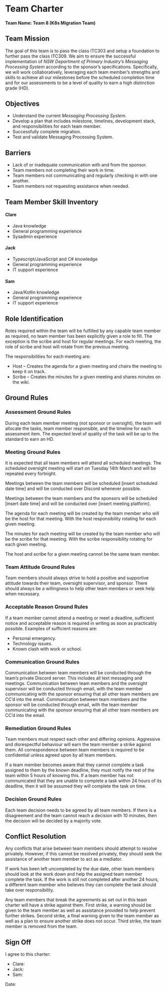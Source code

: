 # Team Charter

#### Team Name: Team 8 (K8s Migration Team)

## Team Mission

The goal of this team is to pass the class ITC303 and setup a foundation to further pass the class ITC309. We aim to ensure the successful implementation of *NSW Department of Primary Industry’s Messaging Processing System* according to the sponsor’s specifications. Specifically, we will work collaboratively, leveraging each team member’s strengths and skills to achieve all our milestones before the scheduled completion time and for our assessments to be a level of quality to earn a high distinction grade (HD).

## Objectives

- Understand the current *Messaging Processing System*.
- Develop a plan that includes milestone, timelines, development stack, and responsibilities for each team member.
- Successfully complete migration.
- Test and validate Messaging Processing System.

## Barriers

- Lack of or inadequate communication with and from the sponsor.
- Team members not completing their work in time.
- Team members not communicating and regularly checking in with one another.
- Team members not requesting assistance when needed.

## Team Member Skill Inventory

#### Clare

- Java knowledge
- General programming experience
- Sysadmin experience

#### Jack

- Typescript/JavaScript and C# knowledge
- General programming experience
- IT support experience

#### Sam

- Java/Kotlin knowledge
- General programming experience
- IT support experience

## Role Identification

Roles required within the team will be fulfilled by any capable team member as required, no team member has been explicitly given a role to fill. The exception is the scribe and host for regular meetings. For each meeting, the role of scribe and host will rotate from the previous meeting.

The responsibilities for each meeting are:

- Host – Creates the agenda for a given meeting and chairs the meeting to keep it on track.
- Scribe – Creates the minutes for a given meeting and shares minutes on the wiki.

## Ground Rules

### Assessment Ground Rules

During each team member meeting (not sponsor or oversight), the team will allocate the tasks, team member responsible, and the timeline for each assessment item. The expected level of quality of the task will be up to the standard to earn an HD.

### Meeting Ground Rules

It is expected that all team members will attend all scheduled meetings. The scheduled oversight meeting will start on Tuesday 14th March and will be repeated every fortnight.

Meetings between the team members will be scheduled [insert scheduled date time] and will be conducted over Discord whenever possible.

Meetings between the team members and the sponsors will be scheduled [insert date time] and will be conducted over [insert meeting platform].

The agenda for each meeting will be created by the team member who will be the host for that meeting. With the host responsibility rotating for each given meeting.

The minutes for each meeting will be created by the team member who will be the scribe for that meeting. With the scribe responsibility rotating for each given meeting.

The host and scribe for a given meeting cannot be the same team member.

### Team Attitude Ground Rules

Team members should always strive to hold a positive and supportive attitude towards their team, oversight supervisor, and sponsor. There should always be a willingness to help other team members or seek help when necessary.

### Acceptable Reason Ground Rules

If a team member cannot attend a meeting or meet a deadline, sufficient notice and acceptable reason is required in writing as soon as practicably possible. Examples of sufficient reasons are:

- Personal emergency.
- Technology issues.
- Known clash with work or school.

### Communication Ground Rules

Communication between team members will be conducted through the team’s private Discord server. This includes all text messaging and meetings. Communication between team members and the oversight supervisor will be conducted through email, with the team member communicating with the sponsor ensuring that all other team members are CC’d into the email. Communication between team members and the sponsor will be conducted through email, with the team member communicating with the sponsor ensuring that all other team members are CC’d into the email.

### Remediation Ground Rules

Team members must respect each other and differing opinions. Aggressive and disrespectful behaviour will earn the team member a strike against them. All correspondence between team members is required to be confidential unless agreed upon by all team members. 

If a team member becomes aware that they cannot complete a task assigned to them by the known deadline, they must notify the rest of the team within 5 hours of knowing this. If a team member has not communicated that they are unable to complete a task within 24 hours of its deadline, then it will be assumed they will complete the task on time.

### Decision Ground Rules

Each team decision needs to be agreed by all team members. If there is a disagreement and the team cannot reach a decision with 10 minutes, then the decision will be decided by a majority vote.

## Conflict Resolution

Any conflicts that arise between team members should attempt to resolve privately. However, if this cannot be resolved privately, they should seek the assistance of another team member to act as a mediator.

If work has been left uncompleted by the due date, other team members should look at the work down and help the assigned team member complete the task. If the work is still not completed after another 24 hours, a different team member who believes they can complete the task should take over responsibility.

Any team members that break the agreements as set out in this team charter will have a strike against them. First strike, a warning should be given to the team member as well as assistance provided to help prevent further strikes. Second strike, a final warning given to the team member as well as a plan to ensure another strike does not occur. Third strike, the team member is removed from the team.

## Sign Off

I agree to this charter:

- Clare: 
- Jack: 
- Sam: 

Date: